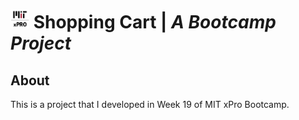# <img src='https://github.com/edwaggoner/responsive-eyes/blob/main/images/MIT-xPRO-vertical-logo.png' alt='MIT xPro logo' width='30'> Shopping Cart | *A Bootcamp Project*

## About
This is a project that I developed in Week 19 of MIT xPro Bootcamp.
